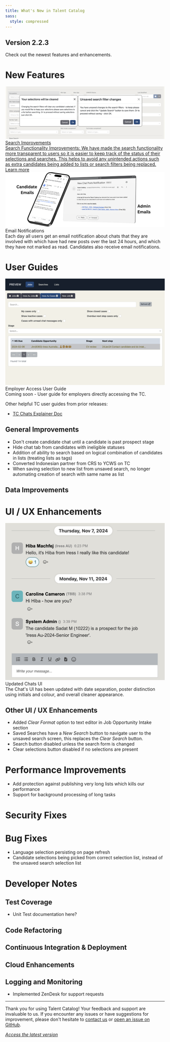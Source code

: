 ```yaml
---
title: What's New in Talent Catalog
sass:
  style: compressed
---
```


## Version 2.2.3

Check out the newest features and enhancements.

# New Features

<div class="card-container">
  <a href="./v223/search_functionality" class="card-full-width">
    <img src="./assets/images/v223/SearchFunctionalityFull.png" alt="Search Improvements" class="card-image">
    <div class="card-body">
      <div class="card-title">Search Improvements</div>
      <div class="card-description">
        Search Functionality Improvements: We have made the search functionality more transparent to users so it is 
        easier to keep track of the status of their selections and searches. This helps to avoid any unintended 
        actions such as extra candidates being added to lists or search filters being replaced.
      </div>
      <div class="card-footer">
        Learn more
      </div>
    </div>
  </a>
</div>

<div class="card-container">
  <div class="card-full-width">
    <img src="./assets/images/v223/ChatEmailNotifications.png" alt="Email Notifications" class="card-image">
    <div class="card-body">
      <div class="card-title">Email Notifications</div>
      <div class="card-description">
        Each day all users get an email notification about chats that they are involved with which have had new posts 
        over the last 24 hours, and which they have not marked as read. Candidates also receive email notifications.
      </div>
    </div>
  </div>
</div>

# User Guides

  <div class="card-no-border">
    <img src="./assets/images/v222/EmployerAccessUserGuide.png" alt="Employer Access User Guide" class="card-image">
    <div class="card-body">
      <div class="card-title">Employer Access User Guide</div>
      <div class="card-description">
        Coming soon - User guide for employers directly accessing the TC.
      </div>
    </div>
  </div>

Other helpful TC user guides from prior releases:
<ul>
    <li>
        <a href="https://docs.google.com/document/d/1h5QaUNOSPP-pjJsMCDwXS_SQUrurvLfnBKPX87orgbE/edit?usp=sharing" 
        target="_blank">TC Chats Explainer Doc</a>
    </li>
</ul>


## General Improvements
- Don't create candidate chat until a candidate is past prospect stage
- Hide chat tab from candidates with ineligible statuses
- Addition of ability to search based on logical combination of candidates in lists (treating lists as tags)
- Converted Indonesian partner from CRS to YCWS on TC
- When saving selection to new list from unsaved search, no longer automating creation of search with same name as list

## Data Improvements

# UI / UX Enhancements

<div class="card-container">

  <div class="card-no-border">
    <img src="./assets/images/v223/UpdatedChatsUI.png" alt="Employer-ready Navigation" class="card-image">
    <div class="card-body">
      <div class="card-title">Updated Chats UI</div>
      <div class="card-description">
        The Chat's UI has been updated with date separation, poster distinction using initials and colour, 
        and overall cleaner appearance.
      </div>
    </div>
  </div>

</div>

## Other UI / UX Enhancements

- Added <em>Clear Format</em> option to text editor in Job Opportunity Intake section
- Saved Searches have a <em>New Search</em> button to navigate user to the unsaved search screen, this replaces 
the <em>Clear Search</em> button.
- Search button disabled unless the search form is changed
- Clear selections button disabled if no selections are present

# Performance Improvements

- Add protection against publishing very long lists which kills our performance
- Support for background processing of long tasks

# Security Fixes

# Bug Fixes

- Language selection persisting on page refresh
- Candidate selections being picked from correct selection list, instead of the unsaved search selection list

# Developer Notes

## Test Coverage

- Unit Test documentation here?


## Code Refactoring

## Continuous Integration & Deployment

## Cloud Enhancements

## Logging and Monitoring

- Implemented ZenDesk for support requests


---

Thank you for using Talent Catalog! Your feedback and support are invaluable to us. If you encounter
any issues or have suggestions for improvement, please don't hesitate to [contact us](mailto:support@talentcatalog.net) or
[open an issue on GitHub](https://github.com/Talent-Catalog/talentcatalog/issues).

*[Access the latest version](https://tctalent.org/admin-portal/login)*
